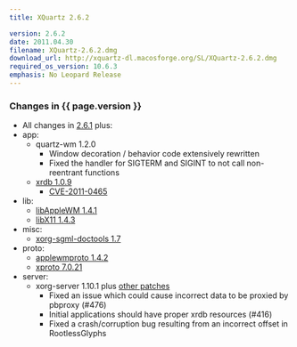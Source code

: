 ```yaml
---
title: XQuartz 2.6.2

version: 2.6.2
date: 2011.04.30
filename: XQuartz-2.6.2.dmg
download_url: http://xquartz-dl.macosforge.org/SL/XQuartz-2.6.2.dmg
required_os_version: 10.6.3
emphasis: No Leopard Release
---
```


### Changes in {{ page.version }} ###
  * All changes in [2.6.1](XQuartz-2.6.1.html) plus:
  * app:
    * quartz-wm 1.2.0
      * Window decoration / behavior code extensively rewritten
      * Fixed the handler for SIGTERM and SIGINT to not call non-reentrant functions
    * [xrdb 1.0.9](http://lists.freedesktop.org/archives/xorg-announce/2011-April/001635.html)
      * [CVE-2011-0465](http://cve.mitre.org/cgi-bin/cvename.cgi?name=CVE-2011-0465)
  * lib:
    * [libAppleWM 1.4.1](http://lists.freedesktop.org/archives/xorg-announce/2011-April/001640.html)
    * [libX11 1.4.3](http://lists.freedesktop.org/archives/xorg-announce/2011-April/001637.html)
  * misc:
    * [xorg-sgml-doctools 1.7](http://lists.freedesktop.org/archives/xorg-announce/2011-March/001633.html)
  * proto:
    * [applewmproto 1.4.2](http://lists.freedesktop.org/archives/xorg-announce/2011-April/001641.html)
    * [xproto 7.0.21](http://lists.freedesktop.org/archives/xorg-announce/2011-March/001631.html)
  * server:
    * xorg-server 1.10.1 plus [other patches](http://cgit.freedesktop.org/~jeremyhu/xserver/log/?h=XQuartz-2.6.2)
      * Fixed an issue which could cause incorrect data to be proxied by pbproxy (#476)
      * Initial applications should have proper xrdb resources (#416)
      * Fixed a crash/corruption bug resulting from an incorrect offset in RootlessGlyphs
